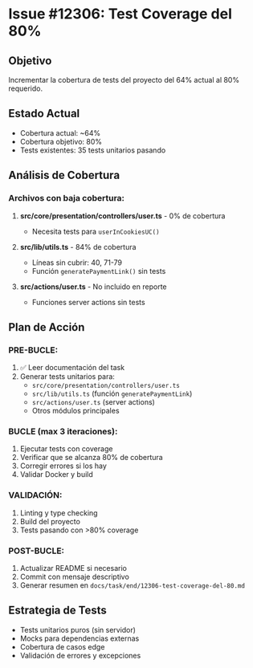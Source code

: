 # Issue #12306: Test Coverage del 80%

## Objetivo
Incrementar la cobertura de tests del proyecto del 64% actual al 80% requerido.

## Estado Actual
- Cobertura actual: ~64%
- Cobertura objetivo: 80%
- Tests existentes: 35 tests unitarios pasando

## Análisis de Cobertura

### Archivos con baja cobertura:
1. **src/core/presentation/controllers/user.ts** - 0% de cobertura
   - Necesita tests para `userInCookiesUC()`
   
2. **src/lib/utils.ts** - 84% de cobertura
   - Líneas sin cubrir: 40, 71-79
   - Función `generatePaymentLink()` sin tests

3. **src/actions/user.ts** - No incluido en reporte
   - Funciones server actions sin tests

## Plan de Acción

### PRE-BUCLE:
1. ✅ Leer documentación del task
2. Generar tests unitarios para:
   - `src/core/presentation/controllers/user.ts`
   - `src/lib/utils.ts` (función `generatePaymentLink`)
   - `src/actions/user.ts` (server actions)
   - Otros módulos principales

### BUCLE (max 3 iteraciones):
1. Ejecutar tests con coverage
2. Verificar que se alcanza 80% de cobertura
3. Corregir errores si los hay
4. Validar Docker y build

### VALIDACIÓN:
1. Linting y type checking
2. Build del proyecto
3. Tests pasando con >80% coverage

### POST-BUCLE:
1. Actualizar README si necesario
2. Commit con mensaje descriptivo
3. Generar resumen en `docs/task/end/12306-test-coverage-del-80.md`

## Estrategia de Tests
- Tests unitarios puros (sin servidor)
- Mocks para dependencias externas
- Cobertura de casos edge
- Validación de errores y excepciones
